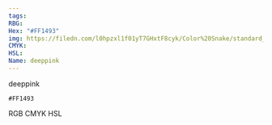 ```yaml
---
tags:
RBG:
Hex: "#FF1493"
img: https://filedn.com/l0hpzxl1f01yT7GHxtF8cyk/Color%20Snake/standard_csv_to_svg//#FF1493.svg
CMYK:
HSL:
Name: deeppink
---
```

deeppink
```palette
#FF1493
```
RGB
CMYK
HSL